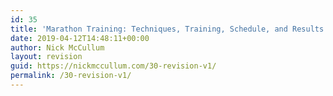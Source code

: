 ```yaml
---
id: 35
title: 'Marathon Training: Techniques, Training, Schedule, and Results'
date: 2019-04-12T14:48:11+00:00
author: Nick McCullum
layout: revision
guid: https://nickmccullum.com/30-revision-v1/
permalink: /30-revision-v1/
---
```


